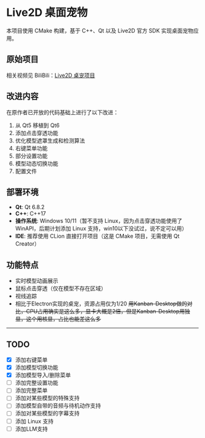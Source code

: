 # Live2D 桌面宠物

本项目使用 CMake 构建，基于 C++、Qt 以及 Live2D 官方 SDK 实现桌面宠物应用。

## 原始项目

相关视频见 BiliBili：[Live2D 桌宠项目](https://www.bilibili.com/video/BV1TtkHYpEDA/)

## 改进内容

在原作者已开放的代码基础上进行了以下改进：
1. 从 Qt5 移植到 Qt6
2. 添加点击穿透功能
3. 优化模型遮罩生成和检测算法
4. 右键菜单功能
5. 部分设置功能
6. 模型动态切换功能
7. 配置文件

## 部署环境

- **Qt**: Qt 6.8.2
- **C++**: C++17
- **操作系统**: Windows 10/11（暂不支持 Linux，因为点击穿透功能使用了 WinAPI，后期计划添加 Linux 支持，win10以下没试过，说不定可以用）
- **IDE**: 推荐使用 CLion 直接打开项目（这是 CMake 项目，无需使用 Qt Creator）

## 功能特点

- 实时模型动画展示
- 鼠标点击穿透（仅在模型不存在区域）
- 视线追踪
- 相比于Electron实现的桌宠，资源占用仅为1/20
~~用Kanban-Desktop做的对比，CPU占用确实是这么多，显卡大概是2倍，但是Kanban-Desktop用独显，这个用核显，占比也能差这么多~~

***

## TODO
- [x] 添加右键菜单
- [x] 添加模型切换功能
- [x] 添加模型导入/删除菜单
- [ ] 添加完整设置功能
- [ ] 添加完整菜单
- [ ] 添加对某些模型的特殊支持
- [ ] 添加模型自带的音频与待机动作支持
- [ ] 添加对某些模型的字幕支持
- [ ] 添加 Linux 支持
- [ ] 添加LLM支持